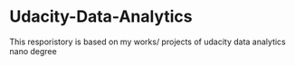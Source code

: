 # Udacity-Data-Analytics
This resporistory is based on my works/ projects of udacity data analytics nano degree
